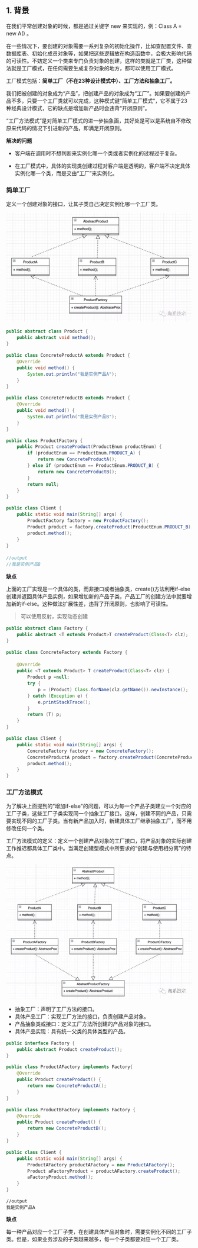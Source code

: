 ## 1. 背景

在我们平常创建对象的时候，都是通过关键字 new 来实现的，例：Class A = new A() 。

在一些情况下，要创建的对象需要一系列复杂的初始化操作，比如查配置文件、查数据库表、初始化成员对象等，如果把这些逻辑放在构造函数中，会极大影响代码的可读性。不妨定义一个类来专门负责对象的创建，这样的类就是工厂类，这种做法就是工厂模式，在任何需要生成复杂对象的地方，都可以使用工厂模式。

工厂模式包括：**简单工厂（不在23种设计模式中）、工厂方法和抽象工厂。**

我们把被创建的对象成为“产品”，把创建产品的对象成为“工厂”。如果要创建的产品不多，只要一个工厂类就可以完成，这种模式键“简单工厂模式”，它不属于23种经典设计模式，它的缺点是增加新产品时会违背“开闭原则”。

“工厂方法模式”是对简单工厂模式的进一步抽象画，其好处是可以是系统自不修改原来代码的情况下引进新的产品，即满足开闭原则。

**解决的问题**

* 客户端在调用时不想判断来实例化哪一个类或者实例化的过程过于复杂。

* 在工厂模式中，具体的实现类创建过程对客户端是透明的，客户端不决定具体实例化哪一个类，而是交由“工厂”来实例化。



### 简单工厂

定义一个创建对象的接口，让其子类自己决定实例化哪一个工厂类。

<img src="./res/simple_factory_01.jpg" alt="simple_factory_01" style="zoom: 50%;" />



```java
public abstract class Product {
    public abstract void method();
}
```

```java
public class ConcreteProductA extends Product {
    @Override
    public void method() {
        System.out.println("我是实例产品A");
    }
}
```

```java
public class ConcreteProductB extends Product {
    @Override
    public void method() {
        System.out.println("我是实例产品B");
    }
}
```

```java
public class ProductFactory {
    public Product createProduct(ProductEnum productEnum) {
        if (productEnum == ProductEnum.PRODUCT_A) {
            return new ConcreteProductA();
        } else if (productEnum == ProductEnum.PRODUCT_B) {
            return new ConcreteProductB();
        }
        return null;
    }
}
```

```java
public class Client {
    public static void main(String[] args) {
        ProductFactory factory = new ProductFactory();
        Product product = factory.createProduct(ProductEnum.PRODUCT_B);
        product.method();
    }
}

//output
//我是实例产品B
```



**缺点**

上面的工厂实现是一个具体的类，而非接口或者抽象类，create()方法利用if-else创建并返回具体产品实例，如果增加新的产品子类，产品工厂的创建方法中就要增加新的if-else。这种做法扩展性差，违背了开闭原则，也影响了可读性。



>  可以使用反射，实现动态创建

```java
public abstract class Factory {
    public abstract <T extends Product>T createProduct(Class<T> clz);
}
```

```java
public class ConcreteFactory extends Factory {

    @Override
    public <T extends Product> T createProduct(Class<T> clz) {
        Product p =null;
        try {
            p = (Product) Class.forName(clz.getName()).newInstance();
        } catch (Exception e) {
            e.printStackTrace();
        }
        return (T) p;
    }
}
```

```java
public class Client {
    public static void main(String[] args) {
        ConcreteFactory factory = new ConcreteFactory();
        ConcreteProductA product = factory.createProduct(ConcreteProductA.class);
        product.method();
    }
}
```



### 工厂方法模式

为了解决上面提到的"增加if-else"的问题，可以为每一个产品子类建立一个对应的工厂子类，这些工厂子类实现同一个抽象工厂接口。这样，创建不同的产品，只需要实现不同的工厂子类。当有新产品加入时，新建具体工厂继承抽象工厂，而不用修改任何一个类。

工厂方法模式的定义：定义一个创建产品对象的工厂接口，将产品对象的实际创建工作推迟都具体工厂类中。当满足创建型模式中所要求的“创建与使用相分离”的特点。

<img src="./res/factory_method_01.jpg" alt="factory_method_01" style="zoom: 80%;" />



- 抽象工厂：声明了工厂方法的接口。
- 具体产品工厂：实现工厂方法的接口，负责创建产品对象。
- 产品抽象类或接口：定义工厂方法所创建的产品对象的接口。
- 具体产品实现：具有统一父类的具体类型的产品。

```java
public interface Factory {
    public abstract Product createProduct();
}
```

```java
public class ProductAFactory implements Factory{
    @Override
    public Product createProduct() {
        return new ConcreteProductA();
    }
}
```

```java
public class ProductBFactory implements Factory {
    @Override
    public Product createProduct() {
        return new ConcreteProductB();
    }
}
```

```java
public class Client {
    public static void main(String[] args) {
        ProductAFactory productAFactory = new ProductAFactory();
        Product aFactoryProduct = productAFactory.createProduct();
        aFactoryProduct.method();
    }
}
```

```
//output
我是实例产品A
```

**缺点**

每一种产品对应一个工厂子类，在创建具体产品对象时，需要实例化不同的工厂子类。但是，如果业务涉及的子类越来越多，每一个子类都要对应一个工厂类。